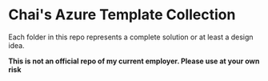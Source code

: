 # Chai's Azure Template Collection

Each folder in this repo represents a complete solution or at least a design idea.

**This is not an official repo of my current employer. Please use at your own risk**